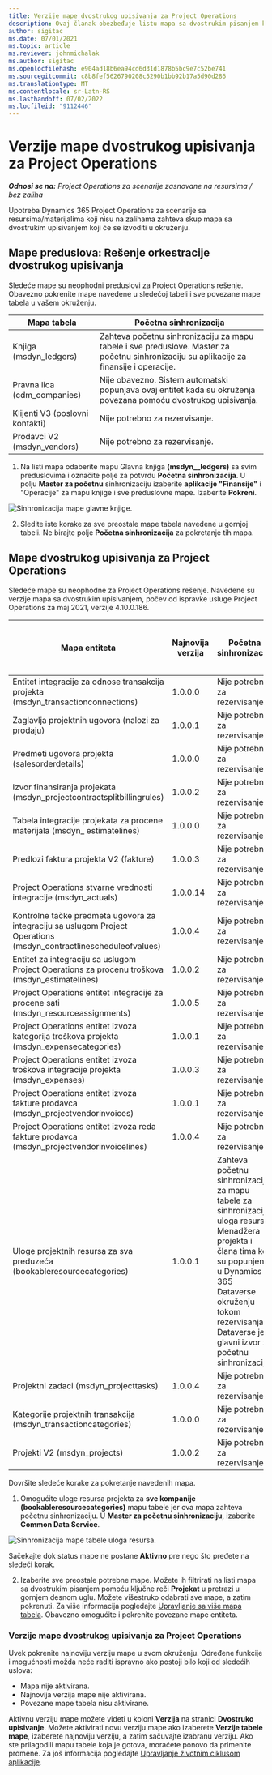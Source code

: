 ```yaml
---
title: Verzije mape dvostrukog upisivanja za Project Operations
description: Ovaj članak obezbeđuje listu mapa sa dvostrukim pisanjem koje su potrebne za Dynamics 365 Project Operations.
author: sigitac
ms.date: 07/01/2021
ms.topic: article
ms.reviewer: johnmichalak
ms.author: sigitac
ms.openlocfilehash: e904ad18b6ea94cd6d31d1878b5bc9e7c52be741
ms.sourcegitcommit: c8b8fef5626790208c5290b1bb92b17a5d90d286
ms.translationtype: MT
ms.contentlocale: sr-Latn-RS
ms.lasthandoff: 07/02/2022
ms.locfileid: "9112446"
---
```

# <a name="project-operations-dual-write-map-versions"></a>Verzije mape dvostrukog upisivanja za Project Operations

_**Odnosi se na:** Project Operations za scenarije zasnovane na resursima / bez zaliha_

Upotreba Dynamics 365 Project Operations za scenarije sa resursima/materijalima koji nisu na zalihama zahteva skup mapa sa dvostrukim upisivanjem koji će se izvoditi u okruženju. 

## <a name="prerequisite-maps-dual-write-orchestration-solution"></a>Mape preduslova: Rešenje orkestracije dvostrukog upisivanja

Sledeće mape su neophodni preduslovi za Project Operations rešenje. Obavezno pokrenite mape navedene u sledećoj tabeli i sve povezane mape tabela u vašem okruženju.

| Mapa tabela | Početna sinhronizacija |
| --- | --- |
| Knjiga (msdyn_ledgers) | Zahteva početnu sinhronizaciju za mapu tabele i sve preduslove. Master za početnu sinhronizaciju su aplikacije za finansije i operacije. |
| Pravna lica (cdm_companies) | Nije obavezno. Sistem automatski popunjava ovaj entitet kada su okruženja povezana pomoću dvostrukog upisivanja. |
| Klijenti V3 (poslovni kontakti) | Nije potrebno za rezervisanje. |
| Prodavci V2 (msdyn_vendors) | Nije potrebno za rezervisanje. |

1. Na listi mapa odaberite mapu Glavna knjiga **(msdyn\__ledgers)** sa svim preduslovima i označite polje za potvrdu **Početna sinhronizacija**. U polju **Master za početnu** sinhronizaciju izaberite **aplikacije "Finansije"** i "Operacije" za mapu knjige i sve preduslovne mape. Izaberite **Pokreni**.

![Sinhronizacija mape glavne knjige.](media/DW6.png)

2. Sledite iste korake za sve preostale mape tabela navedene u gornjoj tabeli. Ne birajte polje **Početna sinhronizacija** za pokretanje tih mapa.

## <a name="project-operations-dual-write-maps"></a>Mape dvostrukog upisivanja za Project Operations

Sledeće mape su neophodne za Project Operations rešenje. Navedene su verzije mapa sa dvostrukim upisivanjem, počev od ispravke usluge Project Operations za maj 2021, verzije 4.10.0.186.

| Mapa entiteta | Najnovija verzija | Početna sinhronizacija | Potrebna Dynamics 365 Finance verzija |
| --- | --- | --- | --- |
| Entitet integracije za odnose transakcija projekta (msdyn\_transactionconnections) | 1.0.0.0 | Nije potrebno za rezervisanje. ||
| Zaglavlja projektnih ugovora (nalozi za prodaju) | 1.0.0.1 | Nije potrebno za rezervisanje. ||
| Predmeti ugovora projekta (salesorderdetails) | 1.0.0.0 | Nije potrebno za rezervisanje. ||
| Izvor finansiranja projekata (msdyn_projectcontractsplitbillingrules) | 1.0.0.2 | Nije potrebno za rezervisanje. ||
| Tabela integracije projekata za procene materijala (msdyn\_ estimatelines) | 1.0.0.0 | Nije potrebno za rezervisanje. ||
| Predlozi faktura projekta V2 (fakture) | 1.0.0.3 | Nije potrebno za rezervisanje. ||
| Project Operations stvarne vrednosti integracije (msdyn_actuals) | 1.0.0.14 | Nije potrebno za rezervisanje. ||
| Kontrolne tačke predmeta ugovora za integraciju sa uslugom Project Operations (msdyn_contractlinescheduleofvalues) | 1.0.0.4 | Nije potrebno za rezervisanje. ||
| Entitet za integraciju sa uslugom Project Operations za procenu troškova (msdyn_estimatelines) | 1.0.0.2 | Nije potrebno za rezervisanje. ||
| Project Operations entitet integracije za procene sati (msdyn_resourceassignments) | 1.0.0.5 | Nije potrebno za rezervisanje. ||
| Project Operations entitet izvoza kategorija troškova projekta (msdyn_expensecategories) | 1.0.0.1 | Nije potrebno za rezervisanje. ||
| Project Operations entitet izvoza troškova integracije projekta (msdyn_expenses) | 1.0.0.3 | Nije potrebno za rezervisanje. ||
| Project Operations entitet izvoza fakture prodavca (msdyn_projectvendorinvoices) | 1.0.0.1 | Nije potrebno za rezervisanje. |10.0.26 ili noviji|
| Project Operations entitet izvoza reda fakture prodavca (msdyn_projectvendorinvoicelines) | 1.0.0.4 | Nije potrebno za rezervisanje. | 10.0.26 ili noviji |
| Uloge projektnih resursa za sva preduzeća (bookableresourcecategories) | 1.0.0.1 | Zahteva početnu sinhronizaciju za mapu tabele za sinhronizaciju uloga resursa Menadžera projekta i člana tima koji su popunjeni u Dynamics 365 Dataverse okruženju tokom rezervisanja. Dataverse je glavni izvor za početnu sinhronizaciju. ||
| Projektni zadaci (msdyn_projecttasks) | 1.0.0.4 | Nije potrebno za rezervisanje. ||
| Kategorije projektnih transakcija (msdyn_transactioncategories) | 1.0.0.0 | Nije potrebno za rezervisanje. ||
| Projekti V2 (msdyn_projects) | 1.0.0.2 | Nije potrebno za rezervisanje. ||

Dovršite sledeće korake za pokretanje navedenih mapa.

1. Omogućite uloge resursa projekta za **sve kompanije (bookableresourcecategories)** mapu tabele jer ova mapa zahteva početnu sinhronizaciju. U **Master za početnu sinhronizaciju**, izaberite **Common Data Service**. 

 ![Sinhronizacija mape tabele uloga resursa.](media/6ResourceInitialSync.jpg)

 Sačekajte dok status mape ne postane **Aktivno** pre nego što pređete na sledeći korak.

2. Izaberite sve preostale potrebne mape. Možete ih filtrirati na listi mapa sa dvostrukim pisanjem pomoću ključne reči **Projekat** u pretrazi u gornjem desnom uglu. Možete višestruko odabrati sve mape, a zatim pokrenuti. Za više informacija pogledajte [Upravljanje sa više mapa tabela](/dynamics365/fin-ops-core/dev-itpro/data-entities/dual-write/multiple-entity-maps). Obavezno omogućite i pokrenite povezane mape entiteta.

### <a name="project-operations-dual-write-map-versions"></a>Verzije mape dvostrukog upisivanja za Project Operations

Uvek pokrenite najnoviju verziju mape u svom okruženju. Određene funkcije i mogućnosti možda neće raditi ispravno ako postoji bilo koji od sledećih uslova:

- Mapa nije aktivirana.
- Najnovija verzija mape nije aktivirana. 
- Povezane mape tabela nisu aktivirane.

Aktivnu verziju mape možete videti u koloni **Verzija** na stranici **Dvostruko upisivanje**. Možete aktivirati novu verziju mape ako izaberete **Verzije tabele mape**, izaberete najnoviju verziju, a zatim sačuvajte izabranu verziju. Ako ste prilagodili mapu tabele koja je gotova, moraćete ponovo da primenite promene. Za još informacija pogledajte [Upravljanje životnim ciklusom aplikacije](/dynamics365/fin-ops-core/dev-itpro/data-entities/dual-write/app-lifecycle-management).
